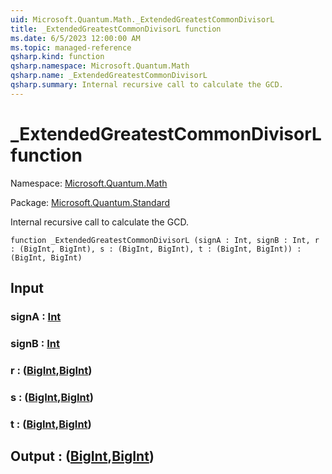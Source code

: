 ```yaml
---
uid: Microsoft.Quantum.Math._ExtendedGreatestCommonDivisorL
title: _ExtendedGreatestCommonDivisorL function
ms.date: 6/5/2023 12:00:00 AM
ms.topic: managed-reference
qsharp.kind: function
qsharp.namespace: Microsoft.Quantum.Math
qsharp.name: _ExtendedGreatestCommonDivisorL
qsharp.summary: Internal recursive call to calculate the GCD.
---
```


# _ExtendedGreatestCommonDivisorL function

Namespace: [Microsoft.Quantum.Math](xref:Microsoft.Quantum.Math)

Package: [Microsoft.Quantum.Standard](https://nuget.org/packages/Microsoft.Quantum.Standard)


Internal recursive call to calculate the GCD.

```qsharp
function _ExtendedGreatestCommonDivisorL (signA : Int, signB : Int, r : (BigInt, BigInt), s : (BigInt, BigInt), t : (BigInt, BigInt)) : (BigInt, BigInt)
```


## Input

### signA : [Int](xref:microsoft.quantum.qsharp.valueliterals#int-literals)




### signB : [Int](xref:microsoft.quantum.qsharp.valueliterals#int-literals)




### r : ([BigInt](xref:microsoft.quantum.qsharp.valueliterals#bigint-literals),[BigInt](xref:microsoft.quantum.qsharp.valueliterals#bigint-literals))




### s : ([BigInt](xref:microsoft.quantum.qsharp.valueliterals#bigint-literals),[BigInt](xref:microsoft.quantum.qsharp.valueliterals#bigint-literals))




### t : ([BigInt](xref:microsoft.quantum.qsharp.valueliterals#bigint-literals),[BigInt](xref:microsoft.quantum.qsharp.valueliterals#bigint-literals))





## Output : ([BigInt](xref:microsoft.quantum.qsharp.valueliterals#bigint-literals),[BigInt](xref:microsoft.quantum.qsharp.valueliterals#bigint-literals))

